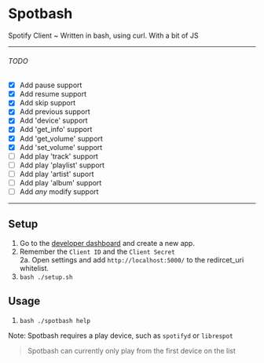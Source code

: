 # Spotbash
Spotify Client ~ Written in bash, using curl. With a bit of JS
***
###### TODO
- [x] Add pause support
- [x] Add resume support 
- [x] Add skip support
- [x] Add previous support
- [x] Add 'device' support
- [x] Add 'get_info' support
- [x] Add 'get_volume' support
- [x] Add 'set_volume' support
- [ ] Add play 'track' support
- [ ] Add play 'playlist' support
- [ ] Add play 'artist' suport
- [ ] Add play 'album' support
- [ ] Add *any* modify support
***
## Setup
1. Go to the [developer dashboard](https://developer.spotify.com/dashboard/applications) and create a new app.
2. Remember the `Client ID` and the `Client Secret`\
2a. Open settings and add `http://localhost:5000/` to the redircet_uri whitelist.
3. `bash ./setup.sh`
## Usage
1. `bash ./spotbash help`

Note: Spotbash requires a play device, such as `spotifyd` or `librespot`
> Spotbash can currently only play from the first device on the list

